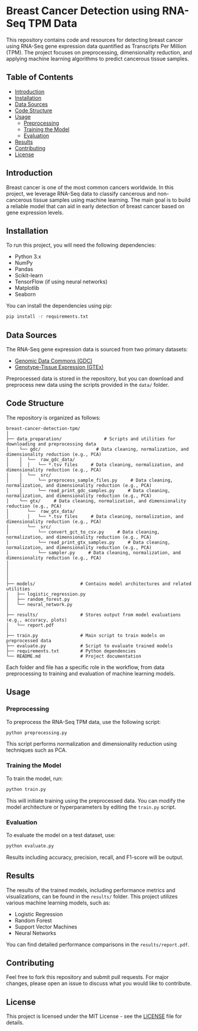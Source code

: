 
# Breast Cancer Detection using RNA-Seq TPM Data

This repository contains code and resources for detecting breast cancer using RNA-Seq gene expression data quantified as Transcripts Per Million (TPM). The project focuses on preprocessing, dimensionality reduction, and applying machine learning algorithms to predict cancerous tissue samples.

## Table of Contents
- [Introduction](#introduction)
- [Installation](#installation)
- [Data Sources](#data-sources)
- [Code Structure](#code-structure)
- [Usage](#usage)
  - [Preprocessing](#preprocessing)
  - [Training the Model](#training-the-model)
  - [Evaluation](#evaluation)
- [Results](#results)
- [Contributing](#contributing)
- [License](#license)

## Introduction

Breast cancer is one of the most common cancers worldwide. In this project, we leverage RNA-Seq data to classify cancerous and non-cancerous tissue samples using machine learning. The main goal is to build a reliable model that can aid in early detection of breast cancer based on gene expression levels.

## Installation

To run this project, you will need the following dependencies:

- Python 3.x
- NumPy
- Pandas
- Scikit-learn
- TensorFlow (if using neural networks)
- Matplotlib
- Seaborn

You can install the dependencies using pip:

```bash
pip install -r requirements.txt
```

## Data Sources

The RNA-Seq gene expression data is sourced from two primary datasets:
- [Genomic Data Commons (GDC)](https://gdc.cancer.gov/)
- [Genotype-Tissue Expression (GTEx)](https://gtexportal.org/)

Preprocessed data is stored in the repository, but you can download and preprocess new data using the scripts provided in the `data/` folder.

## Code Structure

The repository is organized as follows:

```
breast-cancer-detection-tpm/
│
├── data_preparation/                # Scripts and utilities for downloading and preprocessing data
│    └── gdc/                     # Data cleaning, normalization, and dimensionality reduction (e.g., PCA)
│    │  └──  raw_gdc_data/
│    │  │   └── *.tsv files     # Data cleaning, normalization, and dimensionality reduction (e.g., PCA)
│    │  └──  src/
│    │      └── preprocess_sample_files.py     # Data cleaning, normalization, and dimensionality reduction (e.g., PCA)
│    │      └── read_print_gdc_samples.py     # Data cleaning, normalization, and dimensionality reduction (e.g., PCA)
│    └── gtx/     # Data cleaning, normalization, and dimensionality reduction (e.g., PCA)
│       └──  raw_gtx_data/
│       │   └── *.tsv files     # Data cleaning, normalization, and dimensionality reduction (e.g., PCA)
│       └──  src/
│           └── convert_gct_to_csv.py     # Data cleaning, normalization, and dimensionality reduction (e.g., PCA)
│           └── read_print_gtx_samples.py     # Data cleaning, normalization, and dimensionality reduction (e.g., PCA)
│           └── sampler.py     # Data cleaning, normalization, and dimensionality reduction (e.g., PCA)
│
│
│
│
├── models/                 # Contains model architectures and related utilities
│   ├── logistic_regression.py
│   ├── random_forest.py
│   └── neural_network.py
│
├── results/                # Stores output from model evaluations (e.g., accuracy, plots)
│   └── report.pdf
│
├── train.py                # Main script to train models on preprocessed data
├── evaluate.py             # Script to evaluate trained models
├── requirements.txt        # Python dependencies
└── README.md               # Project documentation
```

Each folder and file has a specific role in the workflow, from data preprocessing to training and evaluation of machine learning models.

## Usage

### Preprocessing

To preprocess the RNA-Seq TPM data, use the following script:

```bash
python preprocessing.py
```

This script performs normalization and dimensionality reduction using techniques such as PCA.

### Training the Model

To train the model, run:

```bash
python train.py
```

This will initiate training using the preprocessed data. You can modify the model architecture or hyperparameters by editing the `train.py` script.

### Evaluation

To evaluate the model on a test dataset, use:

```bash
python evaluate.py
```

Results including accuracy, precision, recall, and F1-score will be output.

## Results

The results of the trained models, including performance metrics and visualizations, can be found in the `results/` folder. This project utilizes various machine learning models, such as:

- Logistic Regression
- Random Forest
- Support Vector Machines
- Neural Networks

You can find detailed performance comparisons in the `results/report.pdf`.

## Contributing

Feel free to fork this repository and submit pull requests. For major changes, please open an issue to discuss what you would like to contribute.

## License

This project is licensed under the MIT License - see the [LICENSE](LICENSE) file for details.
